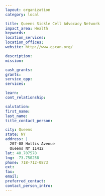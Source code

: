 ```yaml
---
layout: organization
category: local

title: Queens Sickle Cell Advocacy Network
impact_area: Health
keywords: 
location_services: 
location_offices: 
website: http://www.qscan.org/

description: 
mission: 

cash_grants: 
grants: 
service_opp: 
services: 

learn: 
cont_relationship: 

salutation: 
first_name: 
last_name: 
title_contact_person: 

city: Queens
state: NY
address: |
  207-08 Hollis Avenue    
  Queens NY 11412
lat: 40.707578
lng: -73.750258
phone: 718-712-0873
ext: 
fax: 
email: 
preferred_contact: 
contact_person_intro: 
---
```


